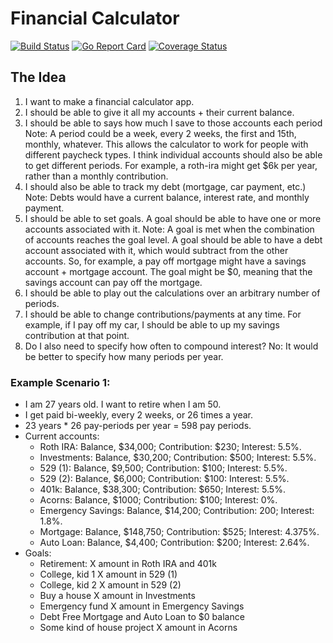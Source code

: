 # Financial Calculator

[![Build Status](https://cloud.drone.io/api/badges/JustinDFuller/financial/status.svg)](https://cloud.drone.io/JustinDFuller/financial)
[![Go Report Card](https://goreportcard.com/badge/github.com/JustinDFuller/financial)](https://goreportcard.com/report/github.com/JustinDFuller/financial)
[![Coverage Status](https://coveralls.io/repos/github/JustinDFuller/financial/badge.svg?branch=master)](https://coveralls.io/github/JustinDFuller/financial?branch=master)

## The Idea

1. I want to make a financial calculator app.
2. I should be able to give it all my accounts + their current balance.
3. I should be able to says how much I save to those accounts each period
    Note: A period could be a week, every 2 weeks, the first and 15th, monthly, whatever.
      This allows the calculator to work for people with different paycheck types.
      I think individual accounts should also be able to get different periods.
      For example, a roth-ira might get $6k per year, rather than a monthly contribution.
4. I should also be able to track my debt (mortgage, car payment, etc.)
    Note: Debts would have a current balance, interest rate, and monthly payment.
5. I should be able to set goals. A goal should be able to have one or more accounts associated with it.
    Note: A goal is met when the combination of accounts reaches the goal level.
          A goal should be able to have a debt account associated with it, which would subtract from the
          other accounts. So, for example, a pay off mortgage might have a savings account + mortgage account.
          The goal might be $0, meaning that the savings account can pay off the mortgage.
6. I should be able to play out the calculations over an arbitrary number of periods.
7. I should be able to change contributions/payments at any time.
    For example, if I pay off my car, I should be able to up my savings contribution at that point.
8. Do I also need to specify how often to compound interest?
    No: It would be better to specify how many periods per year.

### Example Scenario 1:

* I am 27 years old. I want to retire when I am 50.
* I get paid bi-weekly, every 2 weeks, or 26 times a year.
* 23 years * 26 pay-periods per year = 598 pay periods.
* Current accounts:
  * Roth IRA:
      Balance, $34,000; Contribution: $230; Interest: 5.5%.
  * Investments:
      Balance, $30,200; Contribution: $500; Interest: 5.5%.
  * 529 (1):
      Balance, $9,500; Contribution: $100; Interest: 5.5%.
  * 529 (2):
      Balance, $6,000; Contribution: $100: Interest: 5.5%.
  * 401k:
      Balance, $38,300; Contribution: $650; Interest: 5.5%.
  * Acorns:
      Balance, $1000; Contribution: $100; Interest: 0%.
  * Emergency Savings:
      Balance, $14,200; Contribution: 200; Interest: 1.8%.
  * Mortgage:
      Balance, $148,750; Contribution: $525; Interest: 4.375%.
  * Auto Loan:
      Balance, $4,400; Contribution: $200; Interest: 2.64%.
* Goals:
  * Retirement:
      X amount in Roth IRA and 401k
  * College, kid 1
      X amount in 529 (1)
  * College, kid 2
      X amount in 529 (2)
  * Buy a house
      X amount in Investments
  * Emergency fund
      X amount in Emergency Savings
  * Debt Free
      Mortgage and Auto Loan to $0 balance
  * Some kind of house project
      X amount in Acorns
